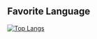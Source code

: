
<!--
<h1 align='center'>
  Welcome to my github profile! 👋
</h1>

<p align='center'>
  <a href="#"><img src="https://github-readme-stats.vercel.app/api?username=0xtraderjoe&show_icons=true&count_private=true&theme=dark" width="350"></a>
</p>

<p>
  
  
  <a href="https://t.me/">
    <img src="https://img.shields.io/badge/Telegram-2CA5E0?style=for-the-badge&logo=telegram&logoColor=white" />
  </a>

  <a href="https://discord.com/users/">
    <img src="https://img.shields.io/badge/Discord-7289DA?style=for-the-badge&logo=discord&logoColor=white" />
  </a>
</p>

-->

## Favorite Language
[![Top Langs](https://github-readme-stats.vercel.app/api/top-langs/?username=0xtraderjoe&theme=radical&hide_border=true&count_private=true&langs_count=2)](https://github.com/0xtraderjoe)

<!--
<p align="left"> <img src="https://komarev.com/ghpvc/?username=0xtraderjoe&label=Profile%20views&color=0e75b6&style=flat" alt="0xtraderjoe" /> </p>

## Skills
<div align="center">
  <div style="display: flex; justify-content: space-between;">
    <img align="left" src="https://img.shields.io/badge/Solidity-e6e6e6?style=for-the-badge&logo=solidity&logoColor=black" />
    <img align="left" src="https://img.shields.io/badge/Go-00ADD8?style=for-the-badge&logo=go&logoColor=white" />
    <img align="left" src="https://img.shields.io/badge/Python-3776AB?style=for-the-badge&logo=python&logoColor=white" />
    <img align="left" src="https://img.shields.io/badge/Node.js-43853D?style=for-the-badge&logo=node.js&logoColor=white" />
    <img align="left" src="https://img.shields.io/badge/React-20232A?style=for-the-badge&logo=react&logoColor=61DAFB" />
  </div>
</div>
-->
